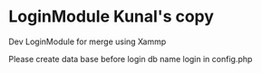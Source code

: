 # LoginModule Kunal's copy
Dev LoginModule for merge
using Xammp

Please create data base before login
db name login in config.php
